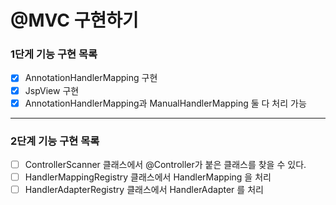 # @MVC 구현하기

### 1단게 기능 구현 목록
- [x] AnnotationHandlerMapping 구현
- [x] JspView 구현
- [x] AnnotationHandlerMapping과 ManualHandlerMapping 둘 다 처리 가능

---
### 2단계 기능 구현 목록
- [ ] ControllerScanner 클래스에서 @Controller가 붙은 클래스를 찾을 수 있다.
- [ ] HandlerMappingRegistry 클래스에서 HandlerMapping 을 처리
- [ ] HandlerAdapterRegistry 클래스에서 HandlerAdapter 를 처리
